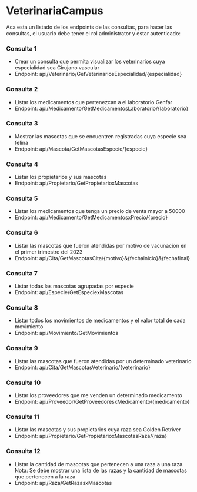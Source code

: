 # VeterinariaCampus
Aca esta un listado de los endpoints de las consultas, para hacer las consultas, el usuario debe tener el rol administrator y estar autenticado:

### Consulta 1

- Crear un consulta que permita visualizar los veterinarios cuya especialidad sea Cirujano vascular
- Endpoint: api/Veterinario/GetVeterinariosEspecialidad/{especialidad}

### Consulta 2

- Listar los medicamentos que pertenezcan a el laboratorio Genfar
- Endpoint: api/Medicamento/GetMedicamentosLaboratorio/{laboratorio}

### Consulta 3

- Mostrar las mascotas que se encuentren registradas cuya especie sea felina
- Endpoint: api/Mascota/GetMascotasEspecie/{especie}

### Consulta 4

- Listar los propietarios y sus mascotas
- Endpoint: api/Propietario/GetPropietarioxMascotas

### Consulta 5

- Listar los medicamentos que tenga un precio de venta mayor a 50000
- Endpoint: api/Medicamento/GetMedicamentosxPrecio/{precio}

### Consulta 6

- Listar las mascotas que fueron atendidas por motivo de vacunacion en el primer trimestre del 2023
- Endpoint: api/Cita/GetMascotasCita/{motivo}&{fechainicio}&{fechafinal}

### Consulta 7

- Listar todas las mascotas agrupadas por especie
- Endpoint: api/Especie/GetEspeciexMascotas

### Consulta 8

- Listar todos los movimientos de medicamentos y el valor total de cada movimiento
- Endpoint: api/Movimiento/GetMovimientos

### Consulta 9

- Listar las mascotas que fueron atendidas por un determinado veterinario
- Endpoint: api/Cita/GetMascotasVeterinario/{veterinario}

### Consulta 10

- Listar los proveedores que me venden un determinado medicamento
- Endpoint: api/Proveedor/GetProveedoresxMedicamento/{medicamento}

### Consulta 11

- Listar las mascotas y sus propietarios cuya raza sea Golden Retriver
- Endpoint: api/Propietario/GetPropietarioxMascotasRaza/{raza}

### Consulta 12

- Listar la cantidad de mascotas que pertenecen a una raza a una raza. Nota: Se debe mostrar una lista de las razas y la cantidad de mascotas que pertenecen a la raza
- Endpoint: api/Raza/GetRazasxMascotas
